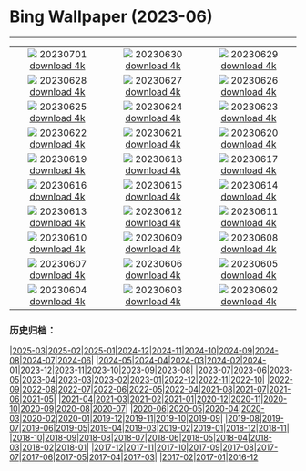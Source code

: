 # Bing Wallpaper (2023-06)
**************
| | | |
| :----: | :----: | :----: |
| ![](https://www.bing.com/th?id=OHR.PelotonPont_DE-DE1709743153_1920x1080.jpg) 20230701 [download 4k](https://www.bing.com/th?id=OHR.PelotonPont_DE-DE1709743153_UHD.jpg) | ![](https://www.bing.com/th?id=OHR.Footbridge_DE-DE3295548042_1920x1080.jpg) 20230630 [download 4k](https://www.bing.com/th?id=OHR.Footbridge_DE-DE3295548042_UHD.jpg) | ![](https://www.bing.com/th?id=OHR.BanyakIslands_DE-DE6241631222_1920x1080.jpg) 20230629 [download 4k](https://www.bing.com/th?id=OHR.BanyakIslands_DE-DE6241631222_UHD.jpg) |
| ![](https://www.bing.com/th?id=OHR.PrideMunich_DE-DE6752546135_1920x1080.jpg) 20230628 [download 4k](https://www.bing.com/th?id=OHR.PrideMunich_DE-DE6752546135_UHD.jpg) | ![](https://www.bing.com/th?id=OHR.SedonaSunset_DE-DE6870001404_1920x1080.jpg) 20230627 [download 4k](https://www.bing.com/th?id=OHR.SedonaSunset_DE-DE6870001404_UHD.jpg) | ![](https://www.bing.com/th?id=OHR.VillandryGarden_DE-DE6626045641_1920x1080.jpg) 20230626 [download 4k](https://www.bing.com/th?id=OHR.VillandryGarden_DE-DE6626045641_UHD.jpg) |
| ![](https://www.bing.com/th?id=OHR.PetraTreasury_DE-DE6339957030_1920x1080.jpg) 20230625 [download 4k](https://www.bing.com/th?id=OHR.PetraTreasury_DE-DE6339957030_UHD.jpg) | ![](https://www.bing.com/th?id=OHR.SonyCenterDome_DE-DE4567605388_1920x1080.jpg) 20230624 [download 4k](https://www.bing.com/th?id=OHR.SonyCenterDome_DE-DE4567605388_UHD.jpg) | ![](https://www.bing.com/th?id=OHR.PollinatorMonarch_DE-DE3624840755_1920x1080.jpg) 20230623 [download 4k](https://www.bing.com/th?id=OHR.PollinatorMonarch_DE-DE3624840755_UHD.jpg) |
| ![](https://www.bing.com/th?id=OHR.PeruAmazon_DE-DE2410533713_1920x1080.jpg) 20230622 [download 4k](https://www.bing.com/th?id=OHR.PeruAmazon_DE-DE2410533713_UHD.jpg) | ![](https://www.bing.com/th?id=OHR.StonehengeSalisbury_DE-DE2075422299_1920x1080.jpg) 20230621 [download 4k](https://www.bing.com/th?id=OHR.StonehengeSalisbury_DE-DE2075422299_UHD.jpg) | ![](https://www.bing.com/th?id=OHR.EagleTree_DE-DE3991605617_1920x1080.jpg) 20230620 [download 4k](https://www.bing.com/th?id=OHR.EagleTree_DE-DE3991605617_UHD.jpg) |
| ![](https://www.bing.com/th?id=OHR.Fawn_DE-DE1059166078_1920x1080.jpg) 20230619 [download 4k](https://www.bing.com/th?id=OHR.Fawn_DE-DE1059166078_UHD.jpg) | ![](https://www.bing.com/th?id=OHR.TernFather_DE-DE0753405275_1920x1080.jpg) 20230618 [download 4k](https://www.bing.com/th?id=OHR.TernFather_DE-DE0753405275_UHD.jpg) | ![](https://www.bing.com/th?id=OHR.SurfSanDiego_DE-DE0345949347_1920x1080.jpg) 20230617 [download 4k](https://www.bing.com/th?id=OHR.SurfSanDiego_DE-DE0345949347_UHD.jpg) |
| ![](https://www.bing.com/th?id=OHR.HawksbillTurtle_DE-DE9802126687_1920x1080.jpg) 20230616 [download 4k](https://www.bing.com/th?id=OHR.HawksbillTurtle_DE-DE9802126687_UHD.jpg) | ![](https://www.bing.com/th?id=OHR.SmokyFireflies_DE-DE9996840868_1920x1080.jpg) 20230615 [download 4k](https://www.bing.com/th?id=OHR.SmokyFireflies_DE-DE9996840868_UHD.jpg) | ![](https://www.bing.com/th?id=OHR.PassauSunsetJune_DE-DE9305502094_1920x1080.jpg) 20230614 [download 4k](https://www.bing.com/th?id=OHR.PassauSunsetJune_DE-DE9305502094_UHD.jpg) |
| ![](https://www.bing.com/th?id=OHR.OkefenokeeSwamp_DE-DE7186749747_1920x1080.jpg) 20230613 [download 4k](https://www.bing.com/th?id=OHR.OkefenokeeSwamp_DE-DE7186749747_UHD.jpg) | ![](https://www.bing.com/th?id=OHR.BigBendAnniv_DE-DE6792664857_1920x1080.jpg) 20230612 [download 4k](https://www.bing.com/th?id=OHR.BigBendAnniv_DE-DE6792664857_UHD.jpg) | ![](https://www.bing.com/th?id=OHR.GartenTagTulpen_DE-DE7717762871_1920x1080.jpg) 20230611 [download 4k](https://www.bing.com/th?id=OHR.GartenTagTulpen_DE-DE7717762871_UHD.jpg) |
| ![](https://www.bing.com/th?id=OHR.PortugalDay_DE-DE4854836897_1920x1080.jpg) 20230610 [download 4k](https://www.bing.com/th?id=OHR.PortugalDay_DE-DE4854836897_UHD.jpg) | ![](https://www.bing.com/th?id=OHR.BalloonsTurkey_DE-DE4432664066_1920x1080.jpg) 20230609 [download 4k](https://www.bing.com/th?id=OHR.BalloonsTurkey_DE-DE4432664066_UHD.jpg) | ![](https://www.bing.com/th?id=OHR.PlayfulHumpback_DE-DE4104793691_1920x1080.jpg) 20230608 [download 4k](https://www.bing.com/th?id=OHR.PlayfulHumpback_DE-DE4104793691_UHD.jpg) |
| ![](https://www.bing.com/th?id=OHR.ChacoCulture_DE-DE3796177727_1920x1080.jpg) 20230607 [download 4k](https://www.bing.com/th?id=OHR.ChacoCulture_DE-DE3796177727_UHD.jpg) | ![](https://www.bing.com/th?id=OHR.CliffsEtretat_DE-DE8092248382_1920x1080.jpg) 20230606 [download 4k](https://www.bing.com/th?id=OHR.CliffsEtretat_DE-DE8092248382_UHD.jpg) | ![](https://www.bing.com/th?id=OHR.PlasticParrotfish_DE-DE7832208174_1920x1080.jpg) 20230605 [download 4k](https://www.bing.com/th?id=OHR.PlasticParrotfish_DE-DE7832208174_UHD.jpg) |
| ![](https://www.bing.com/th?id=OHR.MauiBeach_DE-DE6881454131_1920x1080.jpg) 20230604 [download 4k](https://www.bing.com/th?id=OHR.MauiBeach_DE-DE6881454131_UHD.jpg) | ![](https://www.bing.com/th?id=OHR.SouthKaibabTrail_DE-DE3610470806_1920x1080.jpg) 20230603 [download 4k](https://www.bing.com/th?id=OHR.SouthKaibabTrail_DE-DE3610470806_UHD.jpg) | ![](https://www.bing.com/th?id=OHR.GemsbokNamibia_DE-DE3132541250_1920x1080.jpg) 20230602 [download 4k](https://www.bing.com/th?id=OHR.GemsbokNamibia_DE-DE3132541250_UHD.jpg) |

### 历史归档：

|[2025-03](bing/2025-03/2025-03.md)|[2025-02](bing/2025-02/2025-02.md)|[2025-01](bing/2025-01/2025-01.md)|[2024-12](bing/2024-12/2024-12.md)|[2024-11](bing/2024-11/2024-11.md)|[2024-10](bing/2024-10/2024-10.md)|[2024-09](bing/2024-09/2024-09.md)|[2024-08](bing/2024-08/2024-08.md)|[2024-07](bing/2024-07/2024-07.md)|[2024-06](bing/2024-06/2024-06.md)|
|[2024-05](bing/2024-05/2024-05.md)|[2024-04](bing/2024-04/2024-04.md)|[2024-03](bing/2024-03/2024-03.md)|[2024-02](bing/2024-02/2024-02.md)|[2024-01](bing/2024-01/2024-01.md)|[2023-12](bing/2023-12/2023-12.md)|[2023-11](bing/2023-11/2023-11.md)|[2023-10](bing/2023-10/2023-10.md)|[2023-09](bing/2023-09/2023-09.md)|[2023-08](bing/2023-08/2023-08.md)|
|[2023-07](bing/2023-07/2023-07.md)|[2023-06](bing/2023-06/2023-06.md)|[2023-05](bing/2023-05/2023-05.md)|[2023-04](bing/2023-04/2023-04.md)|[2023-03](bing/2023-03/2023-03.md)|[2023-02](bing/2023-02/2023-02.md)|[2023-01](bing/2023-01/2023-01.md)|[2022-12](bing/2022-12/2022-12.md)|[2022-11](bing/2022-11/2022-11.md)|[2022-10](bing/2022-10/2022-10.md)|
|[2022-09](bing/2022-09/2022-09.md)|[2022-08](bing/2022-08/2022-08.md)|[2022-07](bing/2022-07/2022-07.md)|[2022-06](bing/2022-06/2022-06.md)|[2022-05](bing/2022-05/2022-05.md)|[2022-04](bing/2022-04/2022-04.md)|[2021-08](bing/2021-08/2021-08.md)|[2021-07](bing/2021-07/2021-07.md)|[2021-06](bing/2021-06/2021-06.md)|[2021-05](bing/2021-05/2021-05.md)|
|[2021-04](bing/2021-04/2021-04.md)|[2021-03](bing/2021-03/2021-03.md)|[2021-02](bing/2021-02/2021-02.md)|[2021-01](bing/2021-01/2021-01.md)|[2020-12](bing/2020-12/2020-12.md)|[2020-11](bing/2020-11/2020-11.md)|[2020-10](bing/2020-10/2020-10.md)|[2020-09](bing/2020-09/2020-09.md)|[2020-08](bing/2020-08/2020-08.md)|[2020-07](bing/2020-07/2020-07.md)|
|[2020-06](bing/2020-06/2020-06.md)|[2020-05](bing/2020-05/2020-05.md)|[2020-04](bing/2020-04/2020-04.md)|[2020-03](bing/2020-03/2020-03.md)|[2020-02](bing/2020-02/2020-02.md)|[2020-01](bing/2020-01/2020-01.md)|[2019-12](bing/2019-12/2019-12.md)|[2019-11](bing/2019-11/2019-11.md)|[2019-10](bing/2019-10/2019-10.md)|[2019-09](bing/2019-09/2019-09.md)|
|[2019-08](bing/2019-08/2019-08.md)|[2019-07](bing/2019-07/2019-07.md)|[2019-06](bing/2019-06/2019-06.md)|[2019-05](bing/2019-05/2019-05.md)|[2019-04](bing/2019-04/2019-04.md)|[2019-03](bing/2019-03/2019-03.md)|[2019-02](bing/2019-02/2019-02.md)|[2019-01](bing/2019-01/2019-01.md)|[2018-12](bing/2018-12/2018-12.md)|[2018-11](bing/2018-11/2018-11.md)|
|[2018-10](bing/2018-10/2018-10.md)|[2018-09](bing/2018-09/2018-09.md)|[2018-08](bing/2018-08/2018-08.md)|[2018-07](bing/2018-07/2018-07.md)|[2018-06](bing/2018-06/2018-06.md)|[2018-05](bing/2018-05/2018-05.md)|[2018-04](bing/2018-04/2018-04.md)|[2018-03](bing/2018-03/2018-03.md)|[2018-02](bing/2018-02/2018-02.md)|[2018-01](bing/2018-01/2018-01.md)|
|[2017-12](bing/2017-12/2017-12.md)|[2017-11](bing/2017-11/2017-11.md)|[2017-10](bing/2017-10/2017-10.md)|[2017-09](bing/2017-09/2017-09.md)|[2017-08](bing/2017-08/2017-08.md)|[2017-07](bing/2017-07/2017-07.md)|[2017-06](bing/2017-06/2017-06.md)|[2017-05](bing/2017-05/2017-05.md)|[2017-04](bing/2017-04/2017-04.md)|[2017-03](bing/2017-03/2017-03.md)|
|[2017-02](bing/2017-02/2017-02.md)|[2017-01](bing/2017-01/2017-01.md)|[2016-12](bing/2016-12/2016-12.md)
